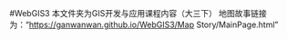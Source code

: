 #WebGIS3
本文件夹为GIS开发与应用课程内容（大三下）
地图故事链接为：“https://ganwanwan.github.io/WebGIS3/Map Story/MainPage.html”
